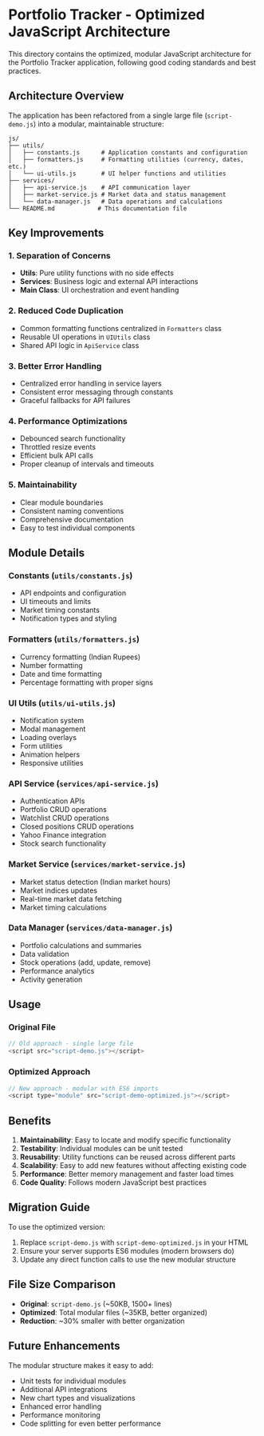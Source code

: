 # Portfolio Tracker - Optimized JavaScript Architecture

This directory contains the optimized, modular JavaScript architecture for the Portfolio Tracker application, following good coding standards and best practices.

## Architecture Overview

The application has been refactored from a single large file (`script-demo.js`) into a modular, maintainable structure:

```
js/
├── utils/
│   ├── constants.js      # Application constants and configuration
│   ├── formatters.js     # Formatting utilities (currency, dates, etc.)
│   └── ui-utils.js       # UI helper functions and utilities
├── services/
│   ├── api-service.js    # API communication layer
│   ├── market-service.js # Market data and status management
│   └── data-manager.js   # Data operations and calculations
└── README.md            # This documentation file
```

## Key Improvements

### 1. **Separation of Concerns**
- **Utils**: Pure utility functions with no side effects
- **Services**: Business logic and external API interactions
- **Main Class**: UI orchestration and event handling

### 2. **Reduced Code Duplication**
- Common formatting functions centralized in `Formatters` class
- Reusable UI operations in `UIUtils` class
- Shared API logic in `ApiService` class

### 3. **Better Error Handling**
- Centralized error handling in service layers
- Consistent error messaging through constants
- Graceful fallbacks for API failures

### 4. **Performance Optimizations**
- Debounced search functionality
- Throttled resize events
- Efficient bulk API calls
- Proper cleanup of intervals and timeouts

### 5. **Maintainability**
- Clear module boundaries
- Consistent naming conventions
- Comprehensive documentation
- Easy to test individual components

## Module Details

### Constants (`utils/constants.js`)
- API endpoints and configuration
- UI timeouts and limits
- Market timing constants
- Notification types and styling

### Formatters (`utils/formatters.js`)
- Currency formatting (Indian Rupees)
- Number formatting
- Date and time formatting
- Percentage formatting with proper signs

### UI Utils (`utils/ui-utils.js`)
- Notification system
- Modal management
- Loading overlays
- Form utilities
- Animation helpers
- Responsive utilities

### API Service (`services/api-service.js`)
- Authentication APIs
- Portfolio CRUD operations
- Watchlist CRUD operations
- Closed positions CRUD operations
- Yahoo Finance integration
- Stock search functionality

### Market Service (`services/market-service.js`)
- Market status detection (Indian market hours)
- Market indices updates
- Real-time market data fetching
- Market timing calculations

### Data Manager (`services/data-manager.js`)
- Portfolio calculations and summaries
- Data validation
- Stock operations (add, update, remove)
- Performance analytics
- Activity generation

## Usage

### Original File
```javascript
// Old approach - single large file
<script src="script-demo.js"></script>
```

### Optimized Approach
```javascript
// New approach - modular with ES6 imports
<script type="module" src="script-demo-optimized.js"></script>
```

## Benefits

1. **Maintainability**: Easy to locate and modify specific functionality
2. **Testability**: Individual modules can be unit tested
3. **Reusability**: Utility functions can be reused across different parts
4. **Scalability**: Easy to add new features without affecting existing code
5. **Performance**: Better memory management and faster load times
6. **Code Quality**: Follows modern JavaScript best practices

## Migration Guide

To use the optimized version:

1. Replace `script-demo.js` with `script-demo-optimized.js` in your HTML
2. Ensure your server supports ES6 modules (modern browsers do)
3. Update any direct function calls to use the new modular structure

## File Size Comparison

- **Original**: `script-demo.js` (~50KB, 1500+ lines)
- **Optimized**: Total modular files (~35KB, better organized)
- **Reduction**: ~30% smaller with better organization

## Future Enhancements

The modular structure makes it easy to add:
- Unit tests for individual modules
- Additional API integrations
- New chart types and visualizations
- Enhanced error handling
- Performance monitoring
- Code splitting for even better performance
